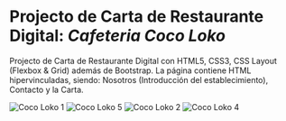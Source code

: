 # Projecto de  Carta de Restaurante Digital: *Cafeteria Coco Loko*

Projecto de  Carta de Restaurante Digital con HTML5, CSS3, CSS Layout (Flexbox & Grid) además de Bootstrap.
La página contiene HTML hipervinculadas, siendo: Nosotros (Introducción del establecimiento), Contacto
y la Carta.


![Coco Loko 1](https://user-images.githubusercontent.com/119294176/217801516-37db9036-b223-43e4-b6ba-f4dfd959b671.png)
![Coco Loko 5](https://user-images.githubusercontent.com/119294176/217804849-adf2cd1d-e2b1-4563-b256-f26ad2644540.png)
![Coco Loko 2](https://user-images.githubusercontent.com/119294176/217801552-f0cc0a66-d2b9-48a7-b76a-169bf74c1ed8.png)
![Coco Loko 4](https://user-images.githubusercontent.com/119294176/217802968-da63d2f9-acc6-4989-a1a8-ef19598cf02c.png)







